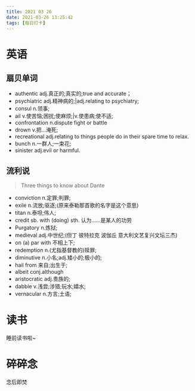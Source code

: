 ```yaml
---
title: 2021 03 26
date: 2021-03-26 13:25:42
tags: [每日打卡]
---
```

# 英语
## 扇贝单词
- authentic adj.真正的;真实的;true and accurate；
- psychiatric adj.精神病的;|adj.relating to psychiatry;
- consul n.领事;
- ail v.使苦恼;困扰;使麻烦;|v.使患病;使不适;
- confrontation n.dispute fight or battle
- drown v.把...淹死;
- recreational adj.relating to things people do in their spare time to relax.
- bunch n.一群人;一束花;
- sinister adj.evil or harmful.
## 流利说
> Three things to know about Dante
- conviction n.定罪;判罪;
- exile n.流放;驱逐;(原来泰勒那首歌的名字是这个意思)
- titan n.泰坦;伟人;
- credit sb. with (doing) sth. 认为……是某人的功劳
- Purgatory n.炼狱;
- medieval adj.中世纪;(但丁 彼特拉克 波伽丘 意大利文艺复兴文坛三杰)
- on (a) par with 不相上下;
- redemption n.(尤指基督教的)赎罪;
- diminutive n.小名;adj.矮小的;极小的;
- hail from 来自;出生于;
- albeit conj.although
- aristocratic adj.贵族的;
- dabble v.浅尝;涉猎;玩水;嬉水;
- vernacular n.方言;土语;
# 读书
睡前读书啦~
# 碎碎念
念后即焚